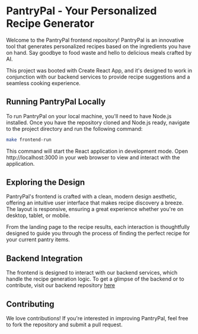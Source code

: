 # PantryPal - Your Personalized Recipe Generator

Welcome to the PantryPal frontend repository! PantryPal is an innovative tool that generates personalized recipes based on the ingredients you have on hand. Say goodbye to food waste and hello to delicious meals crafted by AI.

This project was booted with Create React App, and it's designed to work in conjunction with our backend services to provide recipe suggestions and a seamless cooking experience.

## Running PantryPal Locally

To run PantryPal on your local machine, you'll need to have Node.js installed. Once you have the repository cloned and Node.js ready, navigate to the project directory and run the following command:

```bash
make frontend-run
```
This command will start the React application in development mode. Open http://localhost:3000 in your web browser to view and interact with the application.

## Exploring the Design
PantryPal's frontend is crafted with a clean, modern design aesthetic, offering an intuitive user interface that makes recipe discovery a breeze. The layout is responsive, ensuring a great experience whether you're on desktop, tablet, or mobile.

From the landing page to the recipe results, each interaction is thoughtfully designed to guide you through the process of finding the perfect recipe for your current pantry items.

## Backend Integration
The frontend is designed to interact with our backend services, which handle the recipe generation logic. To get a glimpse of the backend or to contribute, visit our backend repository [here](https://github.com/alinurammar/recipe-generator-backend)

## Contributing
We love contributions! If you're interested in improving PantryPal, feel free to fork the repository and submit a pull request.
